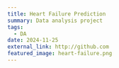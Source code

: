 ```yaml
---
title: Heart Failure Prediction
summary: Data analysis project
tags:
  - DA
date: 2024-11-25
external_link: http://github.com
featured_image: heart-failure.png
---
```

